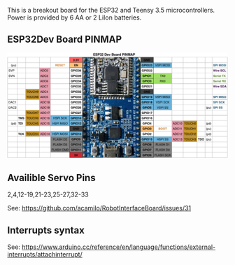 This is a breakout board for the ESP32 and Teensy 3.5 microcontrollers. Power is provided by 6 AA or 2 LiIon batteries. 


## ESP32Dev Board PINMAP

![Pin Functions](docs/esp32_pinmap.png)

## Availible Servo Pins

2,4,12-19,21-23,25-27,32-33

See: https://github.com/acamilo/RobotInterfaceBoard/issues/31

## Interrupts syntax

See: https://www.arduino.cc/reference/en/language/functions/external-interrupts/attachinterrupt/




